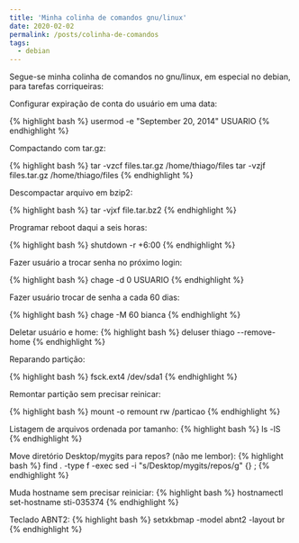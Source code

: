 ```yaml
---
title: 'Minha colinha de comandos gnu/linux'
date: 2020-02-02
permalink: /posts/colinha-de-comandos
tags:
  - debian
---
```


Segue-se minha colinha de comandos no gnu/linux, em especial no debian, para tarefas corriqueiras:

Configurar expiração de conta do usuário em uma data:
 
{% highlight bash %}
usermod -e "September 20, 2014" USUARIO
{% endhighlight %}

Compactando com tar.gz: 

{% highlight bash %}
tar -vzcf files.tar.gz /home/thiago/files
tar -vzjf files.tar.gz /home/thiago/files
{% endhighlight %}

Descompactar arquivo em bzip2:

{% highlight bash %}
tar -vjxf file.tar.bz2
{% endhighlight %}
 
Programar reboot daqui a seis horas: 

{% highlight bash %}
shutdown -r +6:00
{% endhighlight %}

Fazer usuário a trocar senha no próximo login:

{% highlight bash %}
chage -d 0 USUARIO
{% endhighlight %}  
    
Fazer usuário trocar de senha a cada 60 dias:

{% highlight bash %}
chage -M 60 bianca
{% endhighlight %}
    
Deletar usuário e home:
{% highlight bash %}
deluser thiago --remove-home
{% endhighlight %}

Reparando partição:

{% highlight bash %}
fsck.ext4 /dev/sda1
{% endhighlight %}
 
Remontar partição sem precisar reinicar:

{% highlight bash %}
mount -o remount rw /particao
{% endhighlight %}

Listagem de arquivos ordenada por tamanho:
{% highlight bash %}
ls -lS
{% endhighlight %}

Move diretório Desktop/mygits para repos? (não me lembor):
{% highlight bash %}
find . -type f -exec sed -i "s/Desktop\/mygits/repos/g" {} \;
{% endhighlight %}

Muda hostname sem precisar reiniciar:
{% highlight bash %}
hostnamectl set-hostname sti-035374
{% endhighlight %}

Teclado ABNT2:
{% highlight bash %}
setxkbmap -model abnt2 -layout br
{% endhighlight %}
